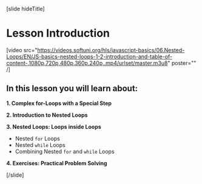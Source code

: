 [slide hideTitle]

# Lesson Introduction

[video src="https://videos.softuni.org/hls/javascript-basics/06.Nested-Loops/EN/JS-basics-nested-loops-1-2-introduction-and-table-of-content-,1080p,720p,480p,360p,240p,.mp4/urlset/master.m3u8" poster="" /]

## In this lesson you will learn about:

**1. Complex for-Loops with a Special Step**

**2. Introduction to Nested Loops**

**3. Nested Loops: Loops inside Loops**
- Nested `for` Loops
- Nested `while` Loops
- Combining Nested `for` and `while` Loops

**4. Exercises: Practical Problem Solving**

[/slide]
